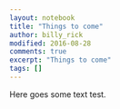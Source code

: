 ```yaml
---
layout: notebook
title: "Things to come"
author: billy_rick
modified: 2016-08-28
comments: true
excerpt: "Things to come"
tags: []
---
```

Here goes some text test.
